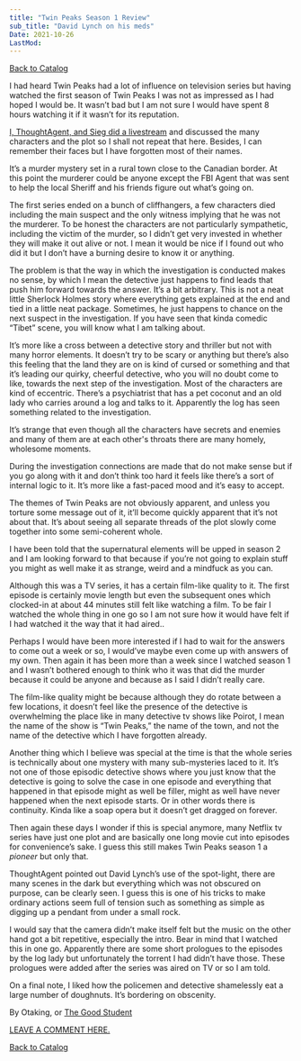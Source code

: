 ```yaml
---
title: "Twin Peaks Season 1 Review"
sub_title: "David Lynch on his meds"
Date: 2021-10-26
LastMod:
---
```


[Back to Catalog](https://otaking.xyz/index.html)

I had heard Twin Peaks had a lot of influence on television series but having watched the first season of Twin Peaks I was not as impressed as I had hoped I would be. It wasn’t bad but I am not sure I would have spent 8 hours watching it if it wasn’t for its reputation.

[I, ThoughtAgent, and Sieg did a livestream](https://www.youtube.com/watch?v%3DXYTIfRaQgis%26t%3D4133s&sa=D&source=editors&ust=1634379055475000&usg=AOvVaw2MuCt01ZoNbgh6XatAHuVy) and discussed the many characters and the plot so I shall not repeat that here. Besides, I can remember their faces but I have forgotten most of their names.

It’s a murder mystery set in a rural town close to the Canadian border. At this point the murderer could be anyone except the FBI Agent that was sent to help the local Sheriff and his friends figure out what’s going on.

The first series ended on a bunch of cliffhangers, a few characters died including the main suspect and the only witness  implying that he was not the murderer. To be honest the characters are not particularly sympathetic, including the victim of the murder, so I didn’t get very invested in whether they will make it out alive or not. I mean it would be nice if I found out who did it but I don’t have a burning desire to know it or anything.

The problem is that the way in which the investigation is conducted makes no sense, by which I mean the detective just happens to find leads that push him forward towards the answer. It’s a bit arbitrary. This is not a neat little Sherlock Holmes story where everything gets explained at the end and tied in a little neat package. Sometimes, he just happens to chance on the next suspect in the investigation. If you have seen that kinda comedic “Tibet” scene, you will know what I am talking about.

It’s more like a cross between a detective story and thriller but not with many horror elements. It doesn’t try to be scary or anything but there’s also this feeling that the land they are on is kind of cursed or something and that it’s leading our quirky, cheerful detective, who you will no doubt come to like, towards the next step of the investigation. Most of the characters are kind of eccentric. There’s a psychiatrist that has a pet coconut and an old lady who carries around a log and talks to it. Apparently the log has seen something related to the investigation.

It’s strange that even though all the characters have secrets and enemies and many of them are at each other's throats there are many homely, wholesome moments.

During the investigation connections are made that do not make sense but if you go along with it and don’t think too hard it feels like there’s a sort of internal logic to it. It’s more like a fast-paced mood and it’s easy to accept.

The themes of Twin Peaks are not obviously apparent, and unless you torture some message out of it, it’ll become quickly apparent that it’s not about that. It’s about seeing all separate  threads of the plot slowly come together into some semi-coherent whole.

I have been told that the supernatural elements will be upped in season 2 and I am looking forward to that because if you’re not going to explain stuff you might as well make it as strange, weird and a mindfuck as you can.

Although this was a TV series, it has a certain film-like quality to it. The first episode is certainly movie length but even the subsequent ones which clocked-in at about 44 minutes still felt like watching a film. To be fair I watched the whole thing in one go so I am not sure how it would have felt if I had watched it the way that it had aired..

Perhaps I would have been more interested if I had to wait for the answers to come out a week or so, I would’ve maybe even come up with answers of my own. Then again it has been more than a week since I watched season 1 and I wasn’t bothered enough to think who it was that did the murder because it could be anyone and because as I said I didn’t really care.

The film-like quality might be because although they do rotate between a few locations, it doesn’t feel like the presence of the detective is overwhelming the place like in many detective tv shows like Poirot, I mean the name of the show is “Twin Peaks,” the name of the town, and not the name of the detective which I have forgotten already.

Another thing which I believe was special at the time is that the whole series is technically about one mystery with many sub-mysteries laced to it. It’s not one of those episodic detective shows where you just know that the detective is going to solve the case in one episode and everything that happened in that episode might as well be filler, might as well have never happened when the next episode starts. Or in other words there is continuity. Kinda like a soap opera but it doesn’t get dragged on forever.

Then again these days I wonder if this is special anymore, many Netflix tv series have just one plot and are basically one long movie cut into episodes for convenience’s sake. I guess this still makes Twin Peaks season 1 a *pioneer* but only that.

ThoughtAgent pointed out David Lynch’s use of the spot-light, there are many scenes in the dark but everything which was not obscured on purpose, can be clearly seen. I guess this is one of his tricks to make ordinary actions seem full of tension such as something as simple as digging up a pendant from under a small rock.

I would say that the camera didn’t make itself felt but the music on the other hand got a bit repetitive, especially the intro. Bear in mind that I watched this in one go. Apparently there are some short prologues to the episodes by the log lady but unfortunately the torrent I had didn’t have those. These prologues were added after the series was aired on TV or so I am told.

On a final note, I liked how the policemen and detective shamelessly eat a large number of doughnuts. It’s bordering on obscenity.

By Otaking, or [The Good Student](https://www.youtube.com/channel/UCA4gWcOoz_FXrtTEemTOtfw?view_as=subscriber/videos)

[LEAVE A COMMENT HERE.](http://otaking.bbs.fc2.com/)

[Back to Catalog](https://otaking.xyz/index.html)

 
